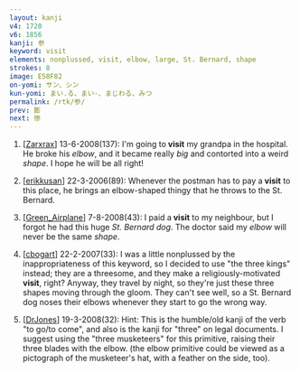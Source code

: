 ```yaml
---
layout: kanji
v4: 1720
v6: 1856
kanji: 参
keyword: visit
elements: nonplussed, visit, elbow, large, St. Bernard, shape
strokes: 8
image: E58F82
on-yomi: サン、シン
kun-yomi: まい.る、まい-、まじわる、みつ
permalink: /rtk/参/
prev: 膨
next: 惨
---
```


1) [<a href="http://kanji.koohii.com/profile/Zarxrax">Zarxrax</a>] 13-6-2008(137): I&#039;m going to<strong> visit</strong> my grandpa in the hospital. He broke his <em>elbow</em>, and it became really <em>big</em> and contorted into a weird <em>shape</em>. I hope he will be all right!

2) [<a href="http://kanji.koohii.com/profile/erikkusan">erikkusan</a>] 22-3-2006(89): Whenever the postman has to pay a<strong> visit</strong> to this place, he brings an elbow-shaped thingy that he throws to the St. Bernard.

3) [<a href="http://kanji.koohii.com/profile/Green_Airplane">Green_Airplane</a>] 7-8-2008(43): I paid a<strong> visit</strong> to my neighbour, but I forgot he had this huge <em>St. Bernard dog</em>. The doctor said my <em>elbow</em> will never be the same <em>shape</em>.

4) [<a href="http://kanji.koohii.com/profile/cbogart">cbogart</a>] 22-2-2007(33): I was a little nonplussed by the inappropriateness of this keyword, so I decided to use &quot;the three kings&quot; instead; they are a threesome, and they make a religiously-motivated<strong> visit</strong>, right? Anyway, they travel by night, so they&#039;re just these three shapes moving through the gloom. They can&#039;t see well, so a St. Bernard dog noses their elbows whenever they start to go the wrong way.

5) [<a href="http://kanji.koohii.com/profile/DrJones">DrJones</a>] 19-3-2008(32): Hint: This is the humble/old kanji of the verb &quot;to go/to come&quot;, and also is the kanji for &quot;three&quot; on legal documents. I suggest using the &quot;three musketeers&quot; for this primitive, raising their three blades with the elbow. (the elbow primitive could be viewed as a pictograph of the musketeer&#039;s hat, with a feather on the side, too).

